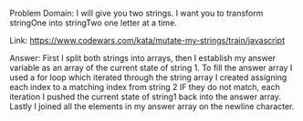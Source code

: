 Problem Domain: I will give you two strings. I want you to transform stringOne into stringTwo one letter at a time.

Link: https://www.codewars.com/kata/mutate-my-strings/train/javascript

Answer: First I split both strings into arrays, then I establish my answer variable as an array of the current state of string 1. To fill the answer array I used a for loop which iterated through the string array I created assigning each index to a matching index from string 2 IF they do not match, each iteration I pushed the current state of string1 back into the answer array. Lastly I joined all the elements in my answer array  on the newline character. 